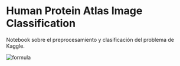 # Human Protein Atlas Image Classification
Notebook sobre el preprocesamiento y clasificación del problema de Kaggle.


![formula](https://render.githubusercontent.com/render/math?math=left|x_{%201}%20x_{%202}%30\right%20\rangle%20=%20)


